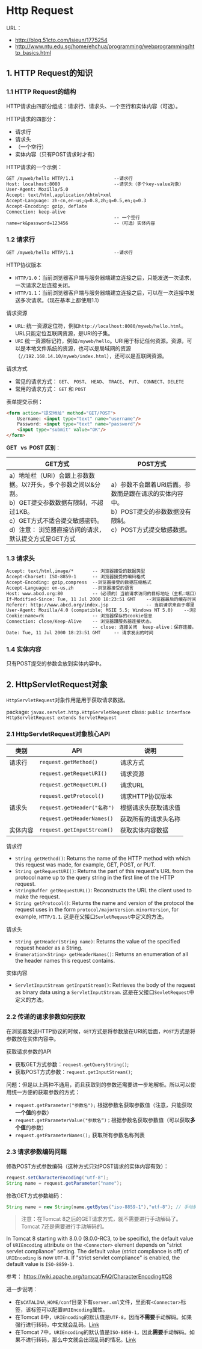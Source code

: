 # Http Request

URL：

- http://blog.51cto.com/lsieun/1775254
- http://www.ntu.edu.sg/home/ehchua/programming/webprogramming/http_basics.html


## 1. HTTP Request的知识

### 1.1 HTTP Request的结构

HTTP请求由四部分组成：请求行、请求头、一个空行和实体内容（可选）。

HTTP请求的四部分：

- 请求行
- 请求头
- （一个空行）
- 实体内容（只有POST请求时才有）

HTTP请求的一个示例：

```txt
GET /myweb/hello HTTP/1.1               --请求行
Host: localhost:8080                    --请求头（多个key-value对象）
User-Agent: Mozilla/5.0
Accept: text/html,application/xhtml+xml
Accept-Language: zh-cn,en-us;q=0.8,zh;q=0.5,en;q=0.3
Accept-Encoding: gzip, deflate
Connection: keep-alive
                                        -- 一个空行
name=rk&password=123456                 --（可选）实体内容
```

### 1.2 请求行

```txt
GET /myweb/hello HTTP/1.1               --请求行
```

HTTP协议版本

- `HTTP/1.0`：当前浏览器客户端与服务器端建立连接之后，只能发送一次请求，一次请求之后连接关闭。
- `HTTP/1.1`：当前浏览器客户端与服务器端建立连接之后，可以在一次连接中发送多次请求。（现在基本上都使用1.1）

请求资源

- `URL`:  统一资源定位符，例如`http://localhost:8080/myweb/hello.html`。URL只能定位互联网资源，是URI的子集。
- `URI` 统一资源标记符，例如`/myweb/hello`。URI用于标记任何资源。资源，可以是本地文件系统的资源，也可以是局域网的资源（`//192.168.14.10/myweb/index.html`），还可以是互联网资源。

请求方式

- 常见的请求方式： `GET`、 `POST`、 `HEAD`、 `TRACE`、 `PUT`、 `CONNECT`、`DELETE`
- 常用的请求方式： `GET`  和 `POST`

表单提交示例：

```html
<form action="提交地址" method="GET/POST">
    Username: <input type="text" name="username"/>
    Password: <input type="text" name="password"/>
    <input type="submit" value="OK"/>
</form>
```

**GET   vs  POST 区别**：

| GET方式                                                      | POST方式                                                     |
| ------------------------------------------------------------ | ------------------------------------------------------------ |
| a）地址栏（URI）会跟上参数数据。以?开头，多个参数之间以&分割。<br/>b）GET提交参数数据有限制，不超过1KB。<br/>c）GET方式不适合提交敏感密码。<br/>d）注意： 浏览器直接访问的请求，默认提交方式是GET方式 | a）参数不会跟着URI后面。参数而是跟在请求的实体内容中。<br/>b）POST提交的参数数据没有限制。<br/>c）POST方式提交敏感数据。 |

### 1.3 请求头

```txt
Accept: text/html,image/*       -- 浏览器接受的数据类型
Accept-Charset: ISO-8859-1      -- 浏览器接受的编码格式
Accept-Encoding: gzip,compress  --浏览器接受的数据压缩格式
Accept-Language: en-us,zh       --浏览器接受的语言
Host: www.abcd.org:80           --（必须的）当前请求访问的目标地址（主机:端口）
If-Modified-Since: Tue, 11 Jul 2000 18:23:51 GMT    --浏览器最后的缓存时间
Referer: http://www.abcd.org/index.jsp              -- 当前请求来自于哪里
User-Agent: Mozilla/4.0 (compatible; MSIE 5.5; Windows NT 5.0)    --浏览器类型
Cookie:name=rk                  -- 浏览器保存的cookie信息
Connection: close/Keep-Alive    -- 浏览器跟服务器连接状态。
                                -- close: 连接关闭  keep-alive：保存连接。
Date: Tue, 11 Jul 2000 18:23:51 GMT     -- 请求发出的时间
```

### 1.4 实体内容

只有POST提交的参数会放到实体内容中。

## 2. HttpServletRequest对象

`HttpServletRequest`对象作用是用于获取请求数据。

package: `javax.servlet.http.HttpServletRequest`
class: `public interface HttpServletRequest extends ServletRequest`

### 2.1 HttpServletRequest对象核心API


| 类别     | API                         | 说明                 |
| -------- | --------------------------- | -------------------- |
| 请求行   | `request.getMethod()`       | 请求方式             |
|          | `request.getRequetURI()`    | 请求资源             |
|          | `request.getRequetURL()`    | 请求URL              |
|          | `request.getProtocol()`     | 请求HTTP协议版本     |
| 请求头   | `request.getHeader("名称")` | 根据请求头获取请求值 |
|          | `request.getHeaderNames()`  | 获取所有的请求头名称 |
| 实体内容 | `request.getInputStream()`  | 获取实体内容数据     |


请求行

- `String getMethod()`: Returns the name of the HTTP method with which this request was made, for example, GET, POST, or PUT. 
- `String getRequestURI()`: Returns the part of this request's URL from the protocol name up to the query string in the first line of the HTTP request.
- `StringBuffer getRequestURL()`: Reconstructs the URL the client used to make the request.
- `String getProtocol()`: Returns the name and version of the protocol the request uses in the form `protocol/majorVersion.minorVersion`, for example, `HTTP/1.1`. 这是在父接口`SevletRequest`中定义的方法。

请求头

- `String getHeader(String name)`: Returns the value of the specified request header as a String.
- `Enumeration<String> getHeaderNames()`: Returns an enumeration of all the header names this request contains.

实体内容

- `ServletInputStream getInputStream()`: Retrieves the body of the request as binary data using a `ServletInputStream`. 这是在父接口`SevletRequest`中定义的方法。


### 2.2 传递的请求参数如何获取

在浏览器发送HTTP协议的时候，`GET`方式是将参数放在URI的后面，`POST`方式是将参数放在实体内容中。

获取请求参数的API

- 获取GET方式参数：`request.getQueryString()`;
- 获取POST方式参数：`request.getInputStream()`;

问题：但是以上两种不通用，而且获取到的参数还需要进一步地解析。所以可以使用统一方便的获取参数的方式：


- `request.getParameter("参数名");`  根据参数名获取参数值（注意，只能获取**一个值**的参数）
- `request.getParameterValue("参数名“)；`根据参数名获取参数值（可以获取**多个值**的参数）
- `request.getParameterNames();`   获取所有参数名称列表


### 2.3 请求参数编码问题

修改POST方式参数编码（这种方式只对POST请求的实体内容有效）：

```java
request.setCharacterEncoding("utf-8");
String name = request.getParameter("name");
```

修改GET方式参数编码：

```java
String name = new String(name.getBytes("iso-8859-1"),"utf-8"); // 手动解码
```

> 注意：在Tomcat 8之后的GET请求方式，就不需要进行手动解码了。Tomcat 7还是需要进行手动解码的。

In Tomcat 8 starting with 8.0.0 (8.0.0-RC3, to be specific), the default value of `URIEncoding` attribute on the `<Connector>` element depends on "strict servlet compliance" setting. The default value (strict compliance is off) of `URIEncoding` is now `UTF-8`. If "strict servlet compliance" is enabled, the default value is `ISO-8859-1`.

参考： https://wiki.apache.org/tomcat/FAQ/CharacterEncoding#Q8

进一步说明：

- 在`$CATALINA_HOME/conf`目录下有`server.xml`文件，里面有`<Connector>`标签，该标签可以配置`URIEncoding`属性。
- 在Tomcat 8中，`URIEncoding`的默认值是`UTF-8`，因而**不需要**手动解码。如果强行进行转码，中文就会乱码。[Link](http://tomcat.apache.org/tomcat-8.0-doc/config/http.html)
- 在Tomcat 7中，`URIEncoding`的默认值是`ISO-8859-1`，因此**需要**手动解码。如果不进行转码，那么中文就会出现乱码的情况。[Link](http://tomcat.apache.org/tomcat-7.0-doc/config/http.html)